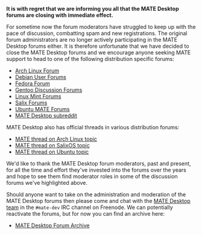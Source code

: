 <!-- 
.. link: 
.. description: MATE Desktop discussion forums are closing
.. tags: MATE,forums,draft
.. date: 2016/07/11 13:00:00
.. title: Markdown template
.. slug: 2016-07-11-mate-forums-are-closing
.. author: Webmaster
-->

**It is with regret that we are informing you all that the MATE Desktop forums are closing with immediate 
effect.**

For sometime now the forum moderators have struggled to keep up with the pace of discussion, combatting spam
and new registrations. The original forum administrators are no longer actively participating in the MATE 
Desktop forums either. It is therefore unfortunate that we have decided to close the MATE Desktop forums
and we encourage anyone seeking MATE support to head to one of the following distribution specific forums:

  * [Arch Linux Forum](https://bbs.archlinux.org/)
  * [Debian User Forums](http://forums.debian.net/)
  * [Fedora Forum](http://fedoraforum.org/)
  * [Gentoo Discussion Forums](https://forums.gentoo.org/)
  * [Linux Mint Forums](http://forums.linuxmint.com/)
  * [Salix Forums](http://www.salixos.org/)
  * [Ubuntu MATE Forums](https://ubuntu-mate.community)
  * [MATE Desktop subreddit](https://www.reddit.com/r/MATEDesktop)

MATE Desktop also has official threads in various distribution forums:

  * [MATE thread on Arch Linux topic](https://bbs.archlinux.org/viewtopic.php?id=121162&p=1)
  * [MATE thread on SalixOS topic](http://www.salixos.org/forum/viewtopic.php?f=17&t=3371)
  * [MATE thread on Ubuntu topic](http://ubuntuforums.org/showthread.php?p=11333073)

We'd like to thank the MATE Desktop forum moderators, past and present, for all the time and effort they've 
invested into the forums over the years and hope to see them find moderator roles in some of the discussion 
forums we've highlighted above.

Should anyone want to take on the administration and moderation of the MATE Desktop forums then please come 
and chat with the [MATE Desktop team](/team/) in the `#mate-dev` IRC channel on Freenode. We can potentially 
reactivate the forums, but for now you can find an archive here:

  * [MATE Desktop Forum Archive](http://forum_archive.mate-desktop.com)
